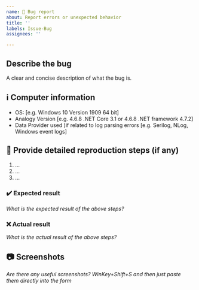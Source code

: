 ```yaml
---
name: 🐛 Bug report
about: Report errors or unexpected behavior
title: ''
labels: Issue-Bug
assignees: ''

---
```


## Describe the bug
A clear and concise description of what the bug is.


## ℹ Computer information

 - OS: [e.g. Windows 10 Version 1909 64 bit]
 - Analogy Version [e.g. 4.6.8 .NET Core 3.1 or 4.6.8 .NET framework 4.7.2]
 - Data Provider used )if related to log parsing errors [e.g. Serilog, NLog, Windows event logs]

## 📝 Provide detailed reproduction steps (if any)

1. …
2. …
3. …

### ✔️ Expected result

_What is the expected result of the above steps?_

### ❌ Actual result

_What is the actual result of the above steps?_

## 📷 Screenshots

_Are there any useful screenshots? WinKey+Shift+S and then just paste them directly into the form_
